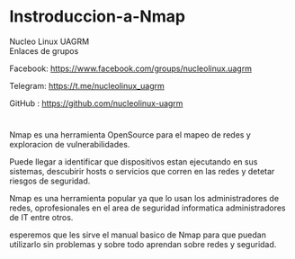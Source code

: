 # Instroduccion-a-Nmap

Nucleo Linux UAGRM   
Enlaces de grupos          

Facebook: https://www.facebook.com/groups/nucleolinux.uagrm 

Telegram: https://t.me/nucleolinux_uagrm                     

GitHub  : https://github.com/nucleolinux-uagrm               



# 

Nmap es una herramienta  OpenSource para el mapeo de redes y exploracion de vulnerabilidades.

Puede llegar a identificar que dispositivos estan ejecutando en sus sistemas, descubirir hosts o servicios que corren en las redes y detetar riesgos de seguridad.

Nmap es una herramienta popular ya que lo usan los administradores de redes, oprofesionales en el area de seguridad informatica administradores de IT entre otros.



esperemos que les sirve el manual basico de Nmap para que puedan utilizarlo  sin problemas y sobre todo aprendan sobre redes y seguridad.
